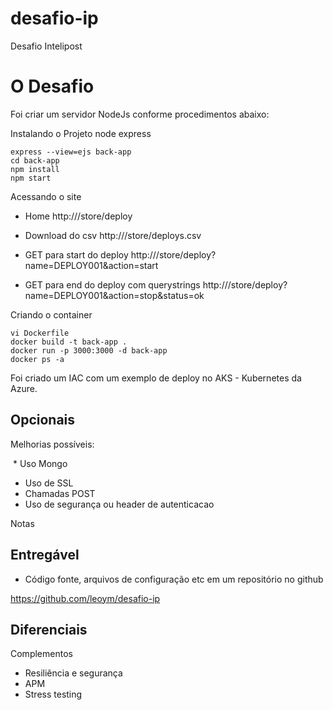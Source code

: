 # desafio-ip
Desafio Intelipost

# O Desafio

Foi criar um servidor NodeJs conforme procedimentos abaixo:

Instalando o Projeto node express

	express --view=ejs back-app
	cd back-app
	npm install	
	npm start

Acessando o site

- Home
http://<ip>/store/deploy

- Download do csv
http://<ip>/store/deploys.csv

- GET para start do deploy
http://<ip>/store/deploy?name=DEPLOY001&action=start

-  GET para end do deploy com querystrings
http://<ip>/store/deploy?name=DEPLOY001&action=stop&status=ok

Criando o container

	vi Dockerfile
	docker build -t back-app .
 	docker run -p 3000:3000 -d back-app
 	docker ps -a

Foi criado um IAC com um exemplo de deploy no AKS - Kubernetes da Azure.

## Opcionais

Melhorias possíveis:

  * Uso Mongo
  * Uso de SSL
  * Chamadas POST
  * Uso de segurança ou header de autenticacao

Notas

## Entregável

  * Código fonte, arquivos de configuração etc em um repositório no github
   
  https://github.com/leoym/desafio-ip

## Diferenciais

Complementos
  - Resiliência e segurança
  - APM
  - Stress testing
